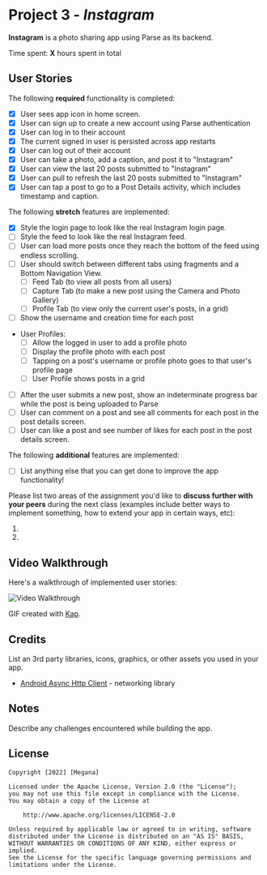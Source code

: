 # Project 3 - *Instagram*

**Instagram** is a photo sharing app using Parse as its backend.

Time spent: **X** hours spent in total

## User Stories

The following **required** functionality is completed:

- [x] User sees app icon in home screen.
- [x] User can sign up to create a new account using Parse authentication
- [x] User can log in to their account
- [x] The current signed in user is persisted across app restarts
- [x] User can log out of their account
- [x] User can take a photo, add a caption, and post it to "Instagram"
- [x] User can view the last 20 posts submitted to "Instagram"
- [x] User can pull to refresh the last 20 posts submitted to "Instagram"
- [x] User can tap a post to go to a Post Details activity, which includes timestamp and caption.

The following **stretch** features are implemented:

- [x] Style the login page to look like the real Instagram login page.
- [ ] Style the feed to look like the real Instagram feed.
- [ ] User can load more posts once they reach the bottom of the feed using endless scrolling.
- [ ] User should switch between different tabs using fragments and a Bottom Navigation View.
  - [ ] Feed Tab (to view all posts from all users)
  - [ ] Capture Tab (to make a new post using the Camera and Photo Gallery)
  - [ ] Profile Tab (to view only the current user's posts, in a grid)
- [ ] Show the username and creation time for each post
- User Profiles:
  - [ ] Allow the logged in user to add a profile photo
  - [ ] Display the profile photo with each post
  - [ ] Tapping on a post's username or profile photo goes to that user's profile page
  - [ ] User Profile shows posts in a grid
- [ ] After the user submits a new post, show an indeterminate progress bar while the post is being uploaded to Parse
- [ ] User can comment on a post and see all comments for each post in the post details screen.
- [ ] User can like a post and see number of likes for each post in the post details screen.

The following **additional** features are implemented:

- [ ] List anything else that you can get done to improve the app functionality!

Please list two areas of the assignment you'd like to **discuss further with your peers** during the next class (examples include better ways to implement something, how to extend your app in certain ways, etc):

1.
2.

## Video Walkthrough

Here's a walkthrough of implemented user stories:

<img src='http://i.imgur.com/link/to/your/gif/file.gif' title='Video Walkthrough' width='' alt='Video Walkthrough' />

GIF created with [Kap](https://getkap.co/).

## Credits

List an 3rd party libraries, icons, graphics, or other assets you used in your app.

- [Android Async Http Client](http://loopj.com/android-async-http/) - networking library


## Notes

Describe any challenges encountered while building the app.

## License

    Copyright [2022] [Megana]

    Licensed under the Apache License, Version 2.0 (the "License");
    you may not use this file except in compliance with the License.
    You may obtain a copy of the License at

        http://www.apache.org/licenses/LICENSE-2.0

    Unless required by applicable law or agreed to in writing, software
    distributed under the License is distributed on an "AS IS" BASIS,
    WITHOUT WARRANTIES OR CONDITIONS OF ANY KIND, either express or implied.
    See the License for the specific language governing permissions and
    limitations under the License.